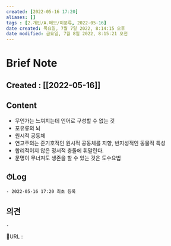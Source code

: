 ```yaml
---
created: [2022-05-16 17:20]
aliases: []
tags : [2.개인/A.메모/미분류, 2022-05-16]
date created: 목요일, 7월 7일 2022, 8:14:15 오후
date modified: 금요일, 7월 8일 2022, 8:15:21 오전
---
```

# Brief Note
## Created : [[2022-05-16]]
## Content
- 무언가는 느껴지는데 언어로 구성할 수 없는 것
- 포유류의 뇌
- 원시적 공동체
- 연고주의는 준기호적인 원시적 공동체를 지향, 반지성적인 동물적 특성
- 합리적이지 않은 정서적 충돌에 휘말린다.
- 문명이 무너져도 생존을 할 수 있는 것은 도수요법

## ⏱Log
	- 2022-05-16 17:20 최초 등록

## 의견
	-


📙URL :